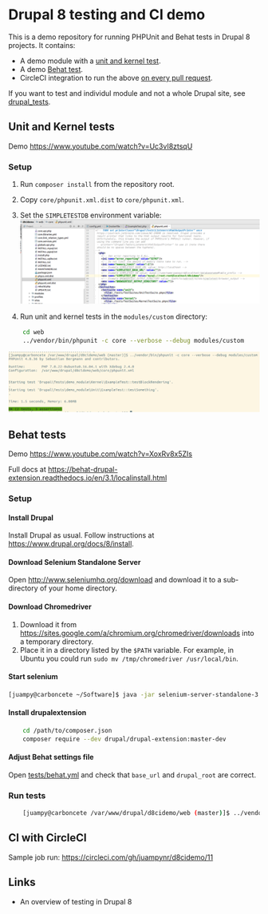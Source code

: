 # Drupal 8 testing and CI demo

This is a demo repository for running PHPUnit and Behat tests in Drupal 8 projects. It contains:

- A demo module with a [unit and kernel test](web/modules/custom/demo_module/tests/src).
- A demo [Behat test](tests).
- CircleCI integration to run the above [on every pull request](https://circleci.com/gh/juampynr/d8cidemo).


If you want to test and individul module and not a whole Drupal site, see
[drupal_tests](https://github.com/deviantintegral/drupal_tests).

## Unit and Kernel tests

Demo https://www.youtube.com/watch?v=Uc3vI8ztsqU

### Setup
1. Run `composer install` from the repository root.
2. Copy `core/phpunit.xml.dist` to `core/phpunit.xml`.
3. Set the `SIMPLETESTDB` environment variable:
![](docs/images/phpunit.png)

4. Run unit and kernel tests in the `modules/custom` directory:
```bash
    cd web
    ../vendor/bin/phpunit -c core --verbose --debug modules/custom
```
![](docs/images/phpunit-run.png)

## Behat tests

Demo https://www.youtube.com/watch?v=XoxRv8x5ZIs

Full docs at https://behat-drupal-extension.readthedocs.io/en/3.1/localinstall.html

### Setup

#### Install Drupal

Install Drupal as usual. Follow instructions at https://www.drupal.org/docs/8/install.

#### Download Selenium Standalone Server

Open http://www.seleniumhq.org/download and download it to a sub-directory of your home directory.

#### Download Chromedriver

1. Download it from https://sites.google.com/a/chromium.org/chromedriver/downloads into a temporary directory.
2. Place it in a directory listed by the `$PATH` variable. For example, in Ubuntu you could
run `sudo mv /tmp/chromedriver /usr/local/bin`.

#### Start selenium
```bash
[juampy@carboncete ~/Software]$ java -jar selenium-server-standalone-3.6.0.jar
```

#### Install drupalextension
```bash
    cd /path/to/composer.json
    composer require --dev drupal/drupal-extension:master-dev
```

#### Adjust Behat settings file
Open [tests/behat.yml](tests/behat.yml) and check that `base_url` and `drupal_root` are correct.

### Run tests
```bash
    [juampy@carboncete /var/www/drupal/d8cidemo/web (master)]$ ../vendor/bin/behat --verbose -c ../tests/behat.yml
```
 
## CI with CircleCI

Sample job run: https://circleci.com/gh/juampynr/d8cidemo/11

## Links
- An overview of testing in Drupal 8
